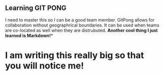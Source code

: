 ## Learning GIT PONG
I need to master this so I can be a good team member. GitPong allows for collaboration without geographrical boundaries. It can be used when teams are co-located as well when they are distrubuted.
**Another cool thing I just learned is Markdown!***

# I am writing this really big so that you will notice me!
